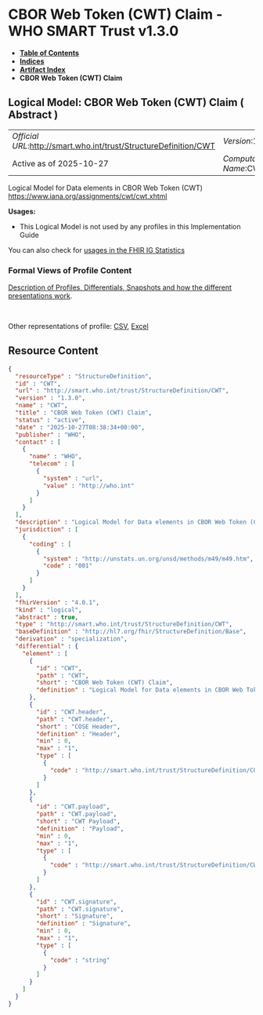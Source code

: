 # CBOR Web Token (CWT) Claim - WHO SMART Trust v1.3.0

* [**Table of Contents**](toc.md)
* [**Indices**](indices.md)
* [**Artifact Index**](artifacts.md)
* **CBOR Web Token (CWT) Claim**

## Logical Model: CBOR Web Token (CWT) Claim ( Abstract ) 

| | |
| :--- | :--- |
| *Official URL*:http://smart.who.int/trust/StructureDefinition/CWT | *Version*:1.3.0 |
| Active as of 2025-10-27 | *Computable Name*:CWT |

 
Logical Model for Data elements in CBOR Web Token (CWT) https://www.iana.org/assignments/cwt/cwt.xhtml 

**Usages:**

* This Logical Model is not used by any profiles in this Implementation Guide

You can also check for [usages in the FHIR IG Statistics](https://packages2.fhir.org/xig/smart.who.int.trust|current/StructureDefinition/CWT)

### Formal Views of Profile Content

 [Description of Profiles, Differentials, Snapshots and how the different presentations work](http://build.fhir.org/ig/FHIR/ig-guidance/readingIgs.html#structure-definitions). 

 

Other representations of profile: [CSV](StructureDefinition-CWT.csv), [Excel](StructureDefinition-CWT.xlsx) 



## Resource Content

```json
{
  "resourceType" : "StructureDefinition",
  "id" : "CWT",
  "url" : "http://smart.who.int/trust/StructureDefinition/CWT",
  "version" : "1.3.0",
  "name" : "CWT",
  "title" : "CBOR Web Token (CWT) Claim",
  "status" : "active",
  "date" : "2025-10-27T08:38:34+00:00",
  "publisher" : "WHO",
  "contact" : [
    {
      "name" : "WHO",
      "telecom" : [
        {
          "system" : "url",
          "value" : "http://who.int"
        }
      ]
    }
  ],
  "description" : "Logical Model for Data elements in CBOR Web Token (CWT) https://www.iana.org/assignments/cwt/cwt.xhtml",
  "jurisdiction" : [
    {
      "coding" : [
        {
          "system" : "http://unstats.un.org/unsd/methods/m49/m49.htm",
          "code" : "001"
        }
      ]
    }
  ],
  "fhirVersion" : "4.0.1",
  "kind" : "logical",
  "abstract" : true,
  "type" : "http://smart.who.int/trust/StructureDefinition/CWT",
  "baseDefinition" : "http://hl7.org/fhir/StructureDefinition/Base",
  "derivation" : "specialization",
  "differential" : {
    "element" : [
      {
        "id" : "CWT",
        "path" : "CWT",
        "short" : "CBOR Web Token (CWT) Claim",
        "definition" : "Logical Model for Data elements in CBOR Web Token (CWT) https://www.iana.org/assignments/cwt/cwt.xhtml"
      },
      {
        "id" : "CWT.header",
        "path" : "CWT.header",
        "short" : "COSE Header",
        "definition" : "Header",
        "min" : 0,
        "max" : "1",
        "type" : [
          {
            "code" : "http://smart.who.int/trust/StructureDefinition/COSEHeader"
          }
        ]
      },
      {
        "id" : "CWT.payload",
        "path" : "CWT.payload",
        "short" : "CWT Payload",
        "definition" : "Payload",
        "min" : 0,
        "max" : "1",
        "type" : [
          {
            "code" : "http://smart.who.int/trust/StructureDefinition/CWTPayload"
          }
        ]
      },
      {
        "id" : "CWT.signature",
        "path" : "CWT.signature",
        "short" : "Signature",
        "definition" : "Signature",
        "min" : 0,
        "max" : "1",
        "type" : [
          {
            "code" : "string"
          }
        ]
      }
    ]
  }
}

```
